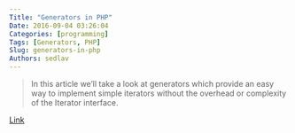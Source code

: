 ```yaml
---
Title: "Generators in PHP"
Date: 2016-09-04 03:26:04
Categories: [programming]
Tags: [Generators, PHP]
Slug: generators-in-php
Authors: sedlav
---
```


> In this article we’ll take a look at generators which provide an easy way to implement simple iterators without the overhead or complexity of the Iterator interface.

[Link](https://www.sitepoint.com/generators-in-php/)
